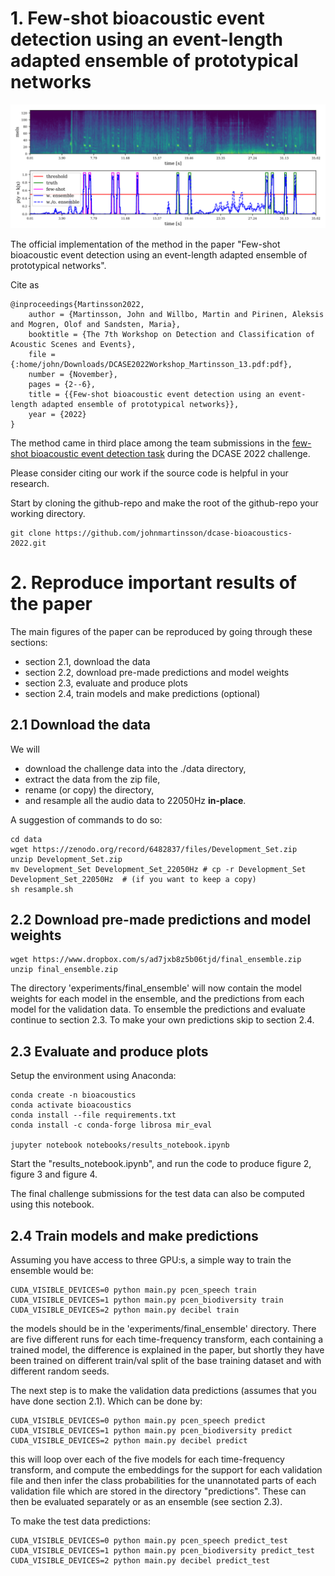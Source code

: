 # 1. Few-shot bioacoustic event detection using an event-length adapted ensemble of prototypical networks

![Method illustration](figures/illustration.png)

The official implementation of the method in the paper "Few-shot bioacoustic event detection using an event-length adapted ensemble of prototypical networks".

Cite as

    @inproceedings{Martinsson2022,
        author = {Martinsson, John and Willbo, Martin and Pirinen, Aleksis and Mogren, Olof and Sandsten, Maria},
        booktitle = {The 7th Workshop on Detection and Classification of Acoustic Scenes and Events},
        file = {:home/john/Downloads/DCASE2022Workshop_Martinsson_13.pdf:pdf},
        number = {November},
        pages = {2--6},
        title = {{Few-shot bioacoustic event detection using an event-length adapted ensemble of prototypical networks}},
        year = {2022}
    }


The method came in third place among the team submissions in the [few-shot bioacoustic event detection task](https://dcase.community/challenge2022/task-few-shot-bioacoustic-event-detection-results) during the DCASE 2022 challenge.

Please consider citing our work if the source code is helpful in your research.

Start by cloning the github-repo and make the root of the github-repo your working directory.

    git clone https://github.com/johnmartinsson/dcase-bioacoustics-2022.git

# 2. Reproduce important results of the paper
The main figures of the paper can be reproduced by going through these sections:

- section 2.1, download the data
- section 2.2, download pre-made predictions and model weights
- section 2.3, evaluate and produce plots
- section 2.4, train models and make predictions (optional)


## 2.1 Download the data

We will
- download the challenge data into the ./data directory, 
- extract the data from the zip file, 
- rename (or copy) the directory, 
- and resample all the audio data to 22050Hz __in-place__.

A suggestion of commands to do so:

    cd data
    wget https://zenodo.org/record/6482837/files/Development_Set.zip
    unzip Development_Set.zip
    mv Development_Set Development_Set_22050Hz # cp -r Development_Set Development_Set_22050Hz  # (if you want to keep a copy)
    sh resample.sh
    
## 2.2 Download pre-made predictions and model weights

    wget https://www.dropbox.com/s/ad7jxb8z5b06tjd/final_ensemble.zip
    unzip final_ensemble.zip
    
The directory 'experiments/final_ensemble' will now contain the model weights for each model in the ensemble, and the predictions from each model for the validation data. To ensemble the predictions and evaluate continue to section 2.3. To make your own predictions skip to section 2.4.

## 2.3 Evaluate and produce plots
Setup the environment using Anaconda:

    conda create -n bioacoustics
    conda activate bioacoustics
    conda install --file requirements.txt
    conda install -c conda-forge librosa mir_eval

    jupyter notebook notebooks/results_notebook.ipynb
    
Start the "results_notebook.ipynb", and run the code to produce figure 2, figure 3 and figure 4.

The final challenge submissions for the test data can also be computed using this notebook.

## 2.4 Train models and make predictions
Assuming you have access to three GPU:s, a simple way to train the ensemble would be:

    CUDA_VISIBLE_DEVICES=0 python main.py pcen_speech train
    CUDA_VISIBLE_DEVICES=1 python main.py pcen_biodiversity train
    CUDA_VISIBLE_DEVICES=2 python main.py decibel train
    
the models should be in the 'experiments/final_ensemble' directory. There are five different runs for each time-frequency transform, each containing a trained model, the difference is explained in the paper, but shortly they have been trained on different train/val split of the base training dataset and with different random seeds. 

The next step is to make the validation data predictions (assumes that you have done section 2.1). Which can be done by:

    CUDA_VISIBLE_DEVICES=0 python main.py pcen_speech predict
    CUDA_VISIBLE_DEVICES=1 python main.py pcen_biodiversity predict
    CUDA_VISIBLE_DEVICES=2 python main.py decibel predict

this will loop over each of the five models for each time-frequency transform, and compute the embeddings for the support for each validation file and then infer the class probabilities for the unannotated parts of each validation file which are stored in the directory "predictions". These can then be evaluated separately or as an ensemble (see section 2.3).

To make the test data predictions:

    CUDA_VISIBLE_DEVICES=0 python main.py pcen_speech predict_test
    CUDA_VISIBLE_DEVICES=1 python main.py pcen_biodiversity predict_test
    CUDA_VISIBLE_DEVICES=2 python main.py decibel predict_test
